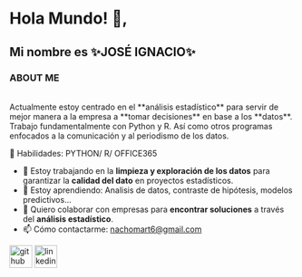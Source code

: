 # Hola Mundo! 👋, 
## Mi nombre es ✨**JOSÉ IGNACIO**✨
### ABOUT ME
<br>
Actualmente estoy centrado en el **análisis estadístico** para servir de mejor manera a la empresa a **tomar decisiones** en base a los **datos**. Trabajo fundamentalmente con Python y R. Así como otros programas enfocados a la comunicación y al periodismo de los datos.

🚀 Habilidades: PYTHON/ R/ OFFICE365 

- 🔭 Estoy trabajando en la **limpieza y exploración de los datos** para garantizar la **calidad del dato** en proyectos estadísticos. 
- 🌱 Estoy aprendiendo: Analisis de datos, contraste de hipótesis, modelos predictivos... 
- 👯 Quiero colaborar con empresas para **encontrar soluciones** a través del **análisis estadístico**. 
- 📫 Cómo contactarme: nachomart6@gmail.com 


[<img src='https://cdn.jsdelivr.net/npm/simple-icons@3.0.1/icons/github.svg' alt='github' height='40'>](https://github.com/StatisticsWithJIMP)  [<img src='https://cdn.jsdelivr.net/npm/simple-icons@3.0.1/icons/linkedin.svg' alt='linkedin' height='40'>](https://www.linkedin.com/in/Nachomart6/)  

<!---
StatisticsWithJIMP/StatisticsWithJIMP is a ✨ special ✨ repository because its `README.md` (this file) appears on your GitHub profile.
You can click the Preview link to take a look at your changes.
--->
